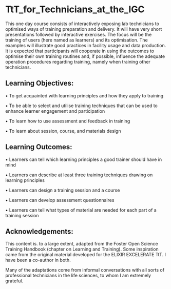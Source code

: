 # TtT_for_Technicians_at_the_IGC

This one day course consists of interactively exposing lab technicians to optimised ways of training preparation and delivery. It will have very short presentations followed by interactive exercises. The focus will be the training of users (here named as learners) and its optimisation. The examples will illustrate good practices in facility usage and data production. It is expected that participants will cooperate in using the outcomes to optimise their own training routines and, if possible, influence the adequate operation procedures regarding training, namely when training other technicians.

## Learning Objectives:

• To get acquainted with learning principles and how they apply to training

• To be able to select and utilise training techniques that can be used to enhance learner engagement and participation

• To learn how to use assessment and feedback in training

• To learn about session, course, and materials design

## Learning Outcomes:

• Learners can tell which learning principles a good trainer should have in mind

• Learners can describe at least three training techniques drawing on learning principles

• Learners can design a training session and a course

• Learners can develop assessment questionnaires

• Learners can tell what types of material are needed for each part of a training session


## Acknowledgements:

This content is. to a large extent, adapted from the Foster Open Science Training Handbook (chapter on Learning and Training). Some inspiration came from the original material developed for the ELIXIR EXCELERATE TtT. I have been a co-author in both.

Many of the adaptations come from informal conversations with all sorts of professional technicians in the life sciences, to whom I am extremely grateful.

